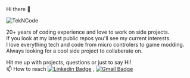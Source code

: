 Hi there 👋
<p align="left"> <img src="https://komarev.com/ghpvc/?username=TekNCode" alt="TekNCode" /> </p>

20+ years of coding experience and love to work on side projects.<br>
If you look at my latest public repos you'll see my current interests.<br>
I love everything tech and code from micro controlers to game modding.<br>
Always looking for a cool side project to collaberate on.

Hit me up with projects, questions or just to say Hi!<br>
📫 How to reach [![Linkedin Badge](https://img.shields.io/badge/-LinkedIn-blue?style=flat-square&logo=Linkedin&logoColor=white&link=https://www.linkedin.com/in/rubal-agrawal/)](https://www.linkedin.com/in/steven-sandoval-b95400b4/) , [![Gmail Badge](https://img.shields.io/badge/-Gmail-c14438?style=flat-square&logo=Gmail&logoColor=white&link=mailto:tekncode@gmail.com)](mailto:rubalagrawalru@gmail.com)

